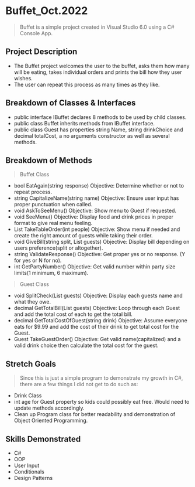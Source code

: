 # Buffet_Oct.2022
 > Buffet is a simple project created in Visual Studio 6.0 using a C# Console App.
 
 ## Project Description
 - The Buffet project welcomes the user to the buffet, asks them how many will be eating, takes individual orders and prints the bill how they user wishes.
 - The user can repeat this process as many times as they like.
 
 ## Breakdown of Classes & Interfaces
 - public interface IBuffet declares 8 methods to be used by child classes.
 - public class Buffet inherits methods from IBuffet interface.
 - public class Guest has properties string Name, string drinkChoice and decimal totalCost, a no arguments constructor as well as several methods.
 
 ## Breakdown of Methods
 > Buffet Class
 - bool EatAgain(string response)  Objective: Determine whether or not to repeat process.
 - string CapitalizeName(string name)  Objective: Ensure user input has proper punctuation when called.
 - void AskToSeeMenu()  Objective: Show menu to Guest if requested.
 - void SeeMenu()  Objective: Display food and drink prices in proper format to give real menu feeling.
 - List<Guest> TakeTableOrder(int people)  Objective: Show menu if needed and create the right amount of guests while taking their order.
 - void GiveBill(string split, List<Guest> guests) Objective: Display bill depending on users preference(split or altogether).
 - string ValidateResponse() Objective: Get proper yes or no response.  (Y for yes or N for no).
 - int GetPartyNumber() Objective: Get valid number within party size limits(1 minimum, 6 maximum).
 > Guest Class
 - void SplitCheck(List<Guest> guests) Objective: Display each guests name and what they owe.
 - decimal GetTotalBill(List<Guest> guests) Objective: Loop through each Guest and add the total cost of each to get the total bill.
 - decimal GetTotalCostOfGuest(string drink) Objective: Assume everyone eats for $9.99 and add the cost of their drink to get total cost for the Guest.
 - Guest TakeGuestOrder() Objective: Get valid name(capitalized) and a valid drink choice then calculate the total cost for the guest.
 
 ## Stretch Goals
 > Since this is just a simple program to demonstrate my growth in C#, there are a few things I did not get to do such as:
 - Drink Class 
 - int age for Guest property so kids could possibly eat free.  Would need to update methods accordingly.
 - Clean up Program class for better readability and demonstration of Object Oriented Programming.
 
 ## Skills Demonstrated
 - C#
 - OOP
 - User Input
 - Conditionals
 - Design Patterns
